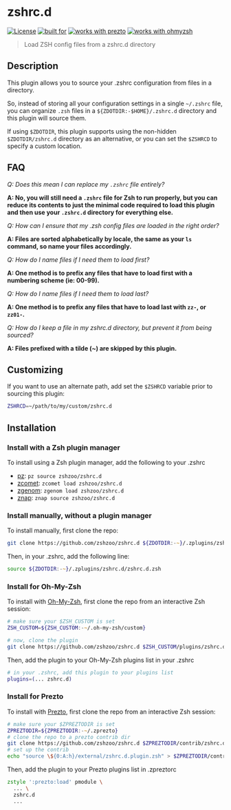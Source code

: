 # zshrc.d

[![License](https://img.shields.io/badge/license-MIT-007EC7)](/LICENSE)
[![built for](https://img.shields.io/badge/built%20for-%20%F0%9F%A6%93%20zshzoo-black)][zshzoo]
[![works with prezto](https://img.shields.io/badge/works%20with-%E2%9D%AF%E2%9D%AF%E2%9D%AF%20prezto-red)](#install-for-prezto)
[![works with ohmyzsh](https://img.shields.io/badge/works%20with-%20%E2%9E%9C%20oh--my--zsh-C2D33F)](#install-for-oh-my-zsh)

> Load ZSH config files from a zshrc.d directory

## Description

This plugin allows you to source your .zshrc configuration from files in a directory.

So, instead of storing all your configuration settings in a single `~/.zshrc` file,
you can organize `.zsh` files in a `${ZDOTDIR:-$HOME}/.zshrc.d` directory and this
plugin will source them.

If using `$ZDOTDIR`, this plugin supports using the non-hidden `$ZDOTDIR/zshrc.d`
directory as an alternative, or you can set the `$ZSHRCD` to specify a custom
location.

## FAQ

_Q: Does this mean I can replace my `.zshrc` file entirely?_

**A: No, you will still need a `.zshrc` file for Zsh to run properly, but you can
reduce its contents to just the minimal code required to load this plugin and then use
your `.zshrc.d` directory for everything else.**

_Q: How can I ensure that my .zsh config files are loaded in the right order?_

**A: Files are sorted alphabetically by locale, the same as your `ls` command, so name
your files accordingly.**

_Q: How do I name files if I need them to load first?_

**A: One method is to prefix any files that have to load first with a numbering scheme
(ie: 00-99).**

_Q: How do I name files if I need them to load last?_

**A: One method is to prefix any files that have to load last with `zz-`, or `zz01-`.**

_Q: How do I keep a file in my zshrc.d directory, but prevent it from being sourced?_

**A: Files prefixed with a tilde (~) are skipped by this plugin.**

## Customizing

If you want to use an alternate path, add set the `$ZSHRCD` variable prior to sourcing
this plugin:

```zsh
ZSHRCD=~/path/to/my/custom/zshrc.d
```

## Installation

### Install with a Zsh plugin manager

To install using a Zsh plugin manager, add the following to your .zshrc

- [pz]: `pz source zshzoo/zshrc.d`
- [zcomet]: `zcomet load zshzoo/zshrc.d`
- [zgenom]: `zgenom load zshzoo/zshrc.d`
- [znap]: `znap source zshzoo/zshrc.d`

### Install manually, without a plugin manager

To install manually, first clone the repo:

```zsh
git clone https://github.com/zshzoo/zshrc.d ${ZDOTDIR:-~}/.zplugins/zshrc.d
```

Then, in your .zshrc, add the following line:

```zsh
source ${ZDOTDIR:-~}/.zplugins/zshrc.d/zshrc.d.zsh
```

### Install for Oh-My-Zsh

To install with [Oh-My-Zsh][ohmyzsh], first clone the repo from an interactive Zsh session:

```zsh
# make sure your $ZSH_CUSTOM is set
ZSH_CUSTOM=${ZSH_CUSTOM:-~/.oh-my-zsh/custom}

# now, clone the plugin
git clone https://github.com/zshzoo/zshrc.d $ZSH_CUSTOM/plugins/zshrc.d
```

Then, add the plugin to your Oh-My-Zsh plugins list in your .zshrc

```zsh
# in your .zshrc, add this plugin to your plugins list
plugins=(... zshrc.d)
```

### Install for Prezto

To install with [Prezto][prezto], first clone the repo from an interactive Zsh session:

```zsh
# make sure your $ZPREZTODIR is set
ZPREZTODIR=${ZPREZTODIR:-~/.zprezto}
# clone the repo to a prezto contrib dir
git clone https://github.com/zshzoo/zshrc.d $ZPREZTODIR/contrib/zshrc.d/external
# set up the contrib
echo "source \${0:A:h}/external/zshrc.d.plugin.zsh" > $ZPREZTODIR/contrib/zshrc.d/init.zsh
```

Then, add the plugin to your Prezto plugins list in .zpreztorc

```zsh
zstyle ':prezto:load' pmodule \
  ... \
  zshrc.d
  ...
```

[ohmyzsh]: https://github.com/ohmyzsh/ohmyzsh
[prezto]: https://github.com/sorin-ionescu/prezto
[zshzoo]: https://github.com/zshzoo/zshzoo
[pz]: https://github.com/mattmc3/pz
[zcomet]: https://github.com/agkozak/zcomet
[zgenom]: https://github.com/jandamm/zgenom
[znap]: https://github.com/marlonrichert/zsh-snap

